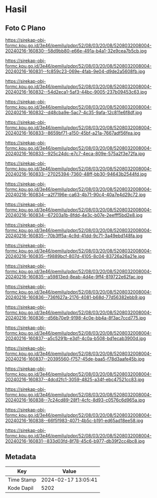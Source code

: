# Hasil

## Foto C Plano

https://sirekap-obj-formc.kpu.go.id/3e46/pemilu/pdpr/52/08/03/20/08/5208032008004-20240216-160830--58d9bb80-e66e-491a-b4a1-32e9cea7b5cb.jpg

https://sirekap-obj-formc.kpu.go.id/3e46/pemilu/pdpr/52/08/03/20/08/5208032008004-20240216-160831--fc859c23-069e-4fab-9e04-d9de2a5608fb.jpg

https://sirekap-obj-formc.kpu.go.id/3e46/pemilu/pdpr/52/08/03/20/08/5208032008004-20240216-160832--54d2eca1-5af3-44bc-9005-237b09453c63.jpg

https://sirekap-obj-formc.kpu.go.id/3e46/pemilu/pdpr/52/08/03/20/08/5208032008004-20240216-160832--d48cba9e-5ac7-4c35-9afa-12c811e6f8df.jpg

https://sirekap-obj-formc.kpu.go.id/3e46/pemilu/pdpr/52/08/03/20/08/5208032008004-20240216-160833--8659bf71-a150-45bf-a21a-7667adf56fea.jpg

https://sirekap-obj-formc.kpu.go.id/3e46/pemilu/pdpr/52/08/03/20/08/5208032008004-20240216-160833--925c24dc-e7c7-4eca-809e-575a2f3e72fa.jpg

https://sirekap-obj-formc.kpu.go.id/3e46/pemilu/pdpr/52/08/03/20/08/5208032008004-20240216-160833--27025394-7360-48ff-bb30-94643b2544fd.jpg

https://sirekap-obj-formc.kpu.go.id/3e46/pemilu/pdpr/52/08/03/20/08/5208032008004-20240216-160834--a2f7196e-ca63-4b71-90c4-40a7e4d29c72.jpg

https://sirekap-obj-formc.kpu.go.id/3e46/pemilu/pdpr/52/08/03/20/08/5208032008004-20240216-160834--67203a1b-8fdd-4e3c-b07e-2eefff5bd2e8.jpg

https://sirekap-obj-formc.kpu.go.id/3e46/pemilu/pdpr/52/08/03/20/08/5208032008004-20240216-160835--70b3ff5a-4c9d-41dd-9c71-3a49ebd148fa.jpg

https://sirekap-obj-formc.kpu.go.id/3e46/pemilu/pdpr/52/08/03/20/08/5208032008004-20240216-160835--f9889bcf-807d-4105-8c04-83726a26a21e.jpg

https://sirekap-obj-formc.kpu.go.id/3e46/pemilu/pdpr/52/08/03/20/08/5208032008004-20240216-160835--a59813ed-8eab-4d4e-9ff4-819722e62fac.jpg

https://sirekap-obj-formc.kpu.go.id/3e46/pemilu/pdpr/52/08/03/20/08/5208032008004-20240216-160836--736f627a-2176-4081-b68d-77d56382ebb9.jpg

https://sirekap-obj-formc.kpu.go.id/3e46/pemilu/pdpr/52/08/03/20/08/5208032008004-20240216-160836--d56b70e9-9198-4c0e-bb4a-8f3ac7ccd775.jpg

https://sirekap-obj-formc.kpu.go.id/3e46/pemilu/pdpr/52/08/03/20/08/5208032008004-20240216-160837--a5c5291b-e3d1-4c0a-b508-bd1ecab3900d.jpg

https://sirekap-obj-formc.kpu.go.id/3e46/pemilu/pdpr/52/08/03/20/08/5208032008004-20240216-160837--20395560-f757-45de-baa5-f78d3aafe45b.jpg

https://sirekap-obj-formc.kpu.go.id/3e46/pemilu/pdpr/52/08/03/20/08/5208032008004-20240216-160837--4dcd2fc1-3059-4825-a34f-ebc47521cc83.jpg

https://sirekap-obj-formc.kpu.go.id/3e46/pemilu/pdpr/52/08/03/20/08/5208032008004-20240216-160838--7c24cd89-28f1-4cfc-8d93-c0576c6d965a.jpg

https://sirekap-obj-formc.kpu.go.id/3e46/pemilu/pdpr/52/08/03/20/08/5208032008004-20240216-160838--66f5f983-4071-4b5c-b191-ed65ad18ee58.jpg

https://sirekap-obj-formc.kpu.go.id/3e46/pemilu/pdpr/52/08/03/20/08/5208032008004-20240216-160831--833d03fd-8f78-45c6-b977-db39f2cc4bc8.jpg


## Metadata

| Key        | Value               |
| ---------- | ------------------- |
| Time Stamp | 2024-02-17 13:05:41 |
| Kode Dapil | 5202                |



